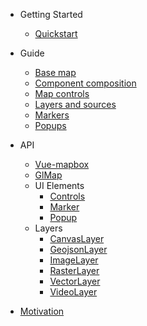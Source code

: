 - Getting Started
    - [Quickstart](quickstart.md)
    
- Guide
    - [Base map](basemap.md)
    - [Component composition](composition.md)
    - [Map controls](controls.md)
    - [Layers and sources](layers_and_sources.md)
    - [Markers](markers.md)
    - [Popups](popups.md)

- API
    - [Vue-mapbox](api/vue-mapbox.md)
    - [GlMap](api/glmap.md)
    - UI Elements
        - [Controls](api/controls.md)
        - [Marker](api/marker.md)
        - [Popup](api/popup.md)
    - Layers
        - [CanvasLayer](api/canvaslayer.md)
        - [GeojsonLayer](api/geojsonlayer.md)
        - [ImageLayer](api/imagelayer.md)
        - [RasterLayer](api/rasterlayer.md)
        - [VectorLayer](api/vectorlayer.md)
        - [VideoLayer](api/videolayer.md)
        
        
- [Motivation](motivation.md)
   
